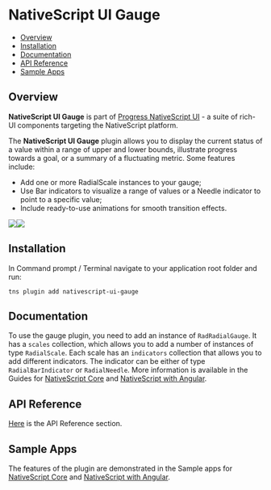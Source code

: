# NativeScript UI Gauge

- [Overview](#overview)
- [Installation](#installation)
- [Documentation](#documentation)
- [API Reference](#api-reference)
- [Sample Apps](#sample-apps)


## Overview

**NativeScript UI Gauge** is part of [Progress NativeScript UI](https://www.nativescript.org/ui-for-nativescript) - a suite of rich-UI components targeting the NativeScript platform.

The **NativeScript UI Gauge** plugin allows you to display the current status of a value within a range of upper and lower bounds, illustrate progress towards a goal, or a summary of a fluctuating metric. Some features include:

* Add one or more RadialScale instances to your gauge;
* Use Bar indicators to visualize a range of values or a Needle indicator to point to a specific value;
* Include ready-to-use animations for smooth transition effects.

<img src="https://docs.nativescript.org/img/ui-for-nativescript/gauges-ios.png"><img src="https://docs.nativescript.org/img/ui-for-nativescript/gauges-android.png">

## Installation

In Command prompt / Terminal navigate to your application root folder and run:

```
tns plugin add nativescript-ui-gauge
```

## Documentation

To use the gauge plugin, you need to add an instance of `RadRadialGauge`. It has a `scales` collection, which allows you to add a number of instances of type `RadialScale`.
Each scale has an `indicators` collection that allows you to add different indicators. The indicator can be either of type `RadialBarIndicator` or `RadialNeedle`.
More information is available in the Guides for [NativeScript Core](http://docs.telerik.com/devtools/nativescript-ui/Controls/NativeScript/Gauges/overview) and [NativeScript with Angular](http://docs.telerik.com/devtools/nativescript-ui/Controls/Angular/Gauges/overview).

## API Reference

[Here](http://docs.telerik.com/devtools/nativescript-ui/api/classes/radgauge.html) is the API Reference section.

## Sample Apps

The features of the plugin are demonstrated in the Sample apps for [NativeScript Core](https://github.com/telerik/nativescript-ui-samples) and [NativeScript with Angular](https://github.com/telerik/nativescript-ui-samples-angular).
